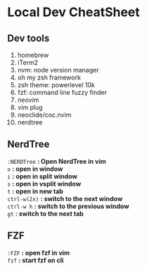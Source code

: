# Local Dev CheatSheet

## Dev tools
1. homebrew
2. iTerm2
3. nvm: node version manager
4. oh my zsh framework
5. zsh theme: powerlevel 10k
6. fzf: command line fuzzy finder
7. neovim
8. vim plug
9. neoclide/coc.nvim
10. nerdtree

## NerdTree

`:NERDTree` **:  Open NerdTree in vim**<br />
`o` **:  open in window**<br />
`i` **:  open in split window**<br />
`s` **:  open in vsplit window**<br />
`t` **:  open in new tab**<br />
`ctrl-w(2x)` **:  switch to the next window**<br />
`ctrl-w h` **:  switch to the previous window**<br />
`gt` **:  switch to the next tab**<br />

## FZF

`:FZF` **:  open fzf in vim**<br />
`fzf` **:  start fzf on cli**<br />
